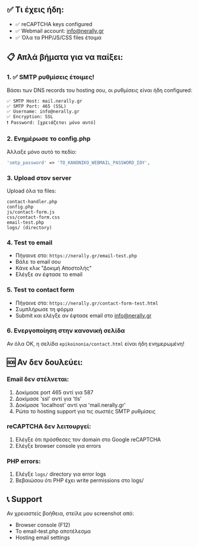 
## ✅ Τι έχεις ήδη:
- ✅ reCAPTCHA keys configured
- ✅ Webmail account: info@nerally.gr
- ✅ Όλα τα PHP/JS/CSS files έτοιμα

## 📋 Απλά βήματα για να παίξει:

### 1. ✅ SMTP ρυθμίσεις έτοιμες!
Βάσει των DNS records του hosting σου, οι ρυθμίσεις είναι ήδη configured:
```
✅ SMTP Host: mail.nerally.gr
✅ SMTP Port: 465 (SSL)
✅ Username: info@nerally.gr  
✅ Encryption: SSL
❗ Password: [χρειάζεται μόνο αυτό]
```

### 2. Ενημέρωσε το config.php
Άλλαξε μόνο αυτό το πεδίο:
```php
'smtp_password' => 'ΤΟ_ΚΑΝΟΝΙΚΟ_WEBMAIL_PASSWORD_ΣΟΥ',
```

### 3. Upload στον server
Upload όλα τα files:
```
contact-handler.php
config.php  
js/contact-form.js
css/contact-form.css
email-test.php
logs/ (directory)
```

### 4. Test το email
- Πήγαινε στο: `https://nerally.gr/email-test.php`
- Βάλε το email σου
- Κάνε κλικ "Δοκιμή Αποστολής"
- Ελέγξε αν έφτασε το email

### 5. Test το contact form
- Πήγαινε στο: `https://nerally.gr/contact-form-test.html`
- Συμπλήρωσε τη φόρμα
- Submit και ελέγξε αν έφτασε email στο info@nerally.gr

### 6. Ενεργοποίηση στην κανονική σελίδα
Αν όλα OK, η σελίδα `epikoinonia/contact.html` είναι ήδη ενημερωμένη!

## 🆘 Αν δεν δουλεύει:

### Email δεν στέλνεται:
1. Δοκίμασε port 465 αντί για 587
2. Δοκίμασε 'ssl' αντί για 'tls'  
3. Δοκίμασε 'localhost' αντί για 'mail.nerally.gr'
4. Ρώτα το hosting support για τις σωστές SMTP ρυθμίσεις

### reCAPTCHA δεν λειτουργεί:
1. Ελέγξε ότι πρόσθεσες τον domain στο Google reCAPTCHA
2. Ελέγξε browser console για errors

### PHP errors:
1. Ελέγξε `logs/` directory για error logs
2. Βεβαιώσου ότι PHP έχει write permissions στο logs/

## 📞 Support
Αν χρειαστείς βοήθεια, στείλε μου screenshot από:
- Browser console (F12)
- Το email-test.php αποτέλεσμα
- Hosting email settings